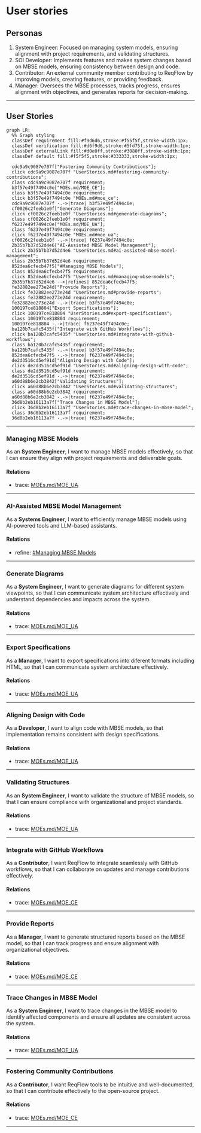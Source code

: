 # User stories

## Personas
1. System Engineer: Focused on managing system models, ensuring alignment with project requirements, and validating structures.  
2. SOI Developer: Implements features and makes system changes based on MBSE models, ensuring consistency between design and code.  
3. Contributor: An external community member contributing to ReqFlow by improving models, creating features, or providing feedback.  
4. Manager: Oversees the MBSE processes, tracks progress, ensures alignment with objectives, and generates reports for decision-making.  

---

## User Stories
```mermaid
graph LR;
  %% Graph styling
  classDef requirement fill:#f9d6d6,stroke:#f55f5f,stroke-width:1px;
  classDef verification fill:#d6f9d6,stroke:#5fd75f,stroke-width:1px;
  classDef externalLink fill:#d0e0ff,stroke:#3080ff,stroke-width:1px;
  classDef default fill:#f5f5f5,stroke:#333333,stroke-width:1px;

  cdc9a9c9087e707f["Fostering Community Contributions"];
  click cdc9a9c9087e707f "UserStories.md#fostering-community-contributions";
  class cdc9a9c9087e707f requirement;
  b3f57e49f7494c0e["MOEs.md/MOE_CE"];
  class b3f57e49f7494c0e requirement;
  click b3f57e49f7494c0e "MOEs.md#moe_ce";
  cdc9a9c9087e707f -.->|trace| b3f57e49f7494c0e;
  cf0026c2feeb1e0f["Generate Diagrams"];
  click cf0026c2feeb1e0f "UserStories.md#generate-diagrams";
  class cf0026c2feeb1e0f requirement;
  f6237e49f7494c0e["MOEs.md/MOE_UA"];
  class f6237e49f7494c0e requirement;
  click f6237e49f7494c0e "MOEs.md#moe_ua";
  cf0026c2feeb1e0f -.->|trace| f6237e49f7494c0e;
  2b35b7b37d52d4e6["AI-Assisted MBSE Model Management"];
  click 2b35b7b37d52d4e6 "UserStories.md#ai-assisted-mbse-model-management";
  class 2b35b7b37d52d4e6 requirement;
  852dea6cfecb47f5["#Managing MBSE Models"];
  class 852dea6cfecb47f5 requirement;
  click 852dea6cfecb47f5 "UserStories.md#managing-mbse-models";
  2b35b7b37d52d4e6 -->|refines| 852dea6cfecb47f5;
  fe32882ee273e24d["Provide Reports"];
  click fe32882ee273e24d "UserStories.md#provide-reports";
  class fe32882ee273e24d requirement;
  fe32882ee273e24d -.->|trace| b3f57e49f7494c0e;
  100197ce818804["Export Specifications"];
  click 100197ce818804 "UserStories.md#export-specifications";
  class 100197ce818804 requirement;
  100197ce818804 -.->|trace| f6237e49f7494c0e;
  ba120b7cafc5435f["Integrate with GitHub Workflows"];
  click ba120b7cafc5435f "UserStories.md#integrate-with-github-workflows";
  class ba120b7cafc5435f requirement;
  ba120b7cafc5435f -.->|trace| b3f57e49f7494c0e;
  852dea6cfecb47f5 -.->|trace| f6237e49f7494c0e;
  de2d3516cd5ef91d["Aligning Design with Code"];
  click de2d3516cd5ef91d "UserStories.md#aligning-design-with-code";
  class de2d3516cd5ef91d requirement;
  de2d3516cd5ef91d -.->|trace| f6237e49f7494c0e;
  a60d88b6e2cb3842["Validating Structures"];
  click a60d88b6e2cb3842 "UserStories.md#validating-structures";
  class a60d88b6e2cb3842 requirement;
  a60d88b6e2cb3842 -.->|trace| f6237e49f7494c0e;
  36d8b2eb16113a7f["Trace Changes in MBSE Model"];
  click 36d8b2eb16113a7f "UserStories.md#trace-changes-in-mbse-model";
  class 36d8b2eb16113a7f requirement;
  36d8b2eb16113a7f -.->|trace| f6237e49f7494c0e;
```

---

### Managing MBSE Models

As an **System Engineer**, I want to manage MBSE models effectively, so that I can ensure they align with project requirements and deliverable goals.

#### Relations
  * trace: [MOEs.md/MOE_UA](MOEs.md#moe_ua)

---

### AI-Assisted MBSE Model Management

As a **Systems Engineer**, I want to efficiently manage MBSE models using AI-powered tools and LLM-based assistants.

#### Relations
  * refine: [#Managing MBSE Models](#managing-mbse-models)

---

### Generate Diagrams
As a **System Engineer**, I want to generate diagrams for different system viewpoints, so that I can communicate system architecture effectively and understand dependencies and impacts across the system.

#### Relations
  * trace: [MOEs.md/MOE_UA](MOEs.md#moe_ua)

---

### Export Specifications
As a **Manager**, I want to export specifications into diferent formats including HTML, so that I can communicate system architecture effectively.

#### Relations
  * trace: [MOEs.md/MOE_UA](MOEs.md#moe_ua)

---

### Aligning Design with Code
As a **Developer**, I want to align code with MBSE models, so that implementation remains consistent with design specifications.

#### Relations
  * trace: [MOEs.md/MOE_UA](MOEs.md#moe_ua)

---

### Validating Structures
As an **System Engineer**, I want to validate the structure of MBSE models, so that I can ensure compliance with organizational and project standards.

#### Relations
  * trace: [MOEs.md/MOE_UA](MOEs.md#moe_ua)

---

### Integrate with GitHub Workflows
As a **Contributor**, I want ReqFlow to integrate seamlessly with GitHub workflows, so that I can collaborate on updates and manage contributions effectively.

#### Relations
  * trace: [MOEs.md/MOE_CE](MOEs.md#moe_ce)

---

### Provide Reports
As a **Manager**, I want to generate structured reports based on the MBSE model, so that I can track progress and ensure alignment with organizational objectives.

#### Relations
  * trace: [MOEs.md/MOE_CE](MOEs.md#moe_ce)

---

### Trace Changes in MBSE Model
As a **System Engineer**, I want to trace changes in the MBSE model to identify affected components and ensure all updates are consistent across the system.

#### Relations
  * trace: [MOEs.md/MOE_UA](MOEs.md#moe_ua)

---

### Fostering Community Contributions
As a **Contributor**, I want ReqFlow tools to be intuitive and well-documented, so that I can contribute effectively to the open-source project.

#### Relations
  * trace: [MOEs.md/MOE_CE](MOEs.md#moe_ce)

---
